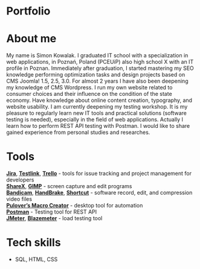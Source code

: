 # Portfolio

# About me

My name is Simon Kowalak. I graduated IT school with a specialization in web applications, in Poznań, Poland (PCEUiP) also high school X with an IT profile in Poznan. Immediately after graduation, I started mastering my SEO knowledge performing optimization tasks and design projects based on CMS Joomla! 1.5, 2.5, 3.0. For almost 2 years I have also been deepening my knowledge of CMS Wordpress. I run my own website related to consumer choices and their influence on the condition of the state economy. Have knowledge about online content creation, typography, and website usability. I am currently deepening my testing workshop. It is my pleasure to regularly learn new IT tools and practical solutions (software testing is needed), especially in the field of web applications. Actually I learn how to perform REST API testing with Postman. I would like to share gained experience from personal studies and researches.

# Tools

**[Jira](https://www.atlassian.com/software/jira)**, **[Testlink](https://testlink.org/)**, **[Trello](https://trello.com/)** - tools for issue tracking and project management for developers<br>
**[ShareX](https://getsharex.com/)**, **[GIMP](https://www.gimp.org/)** - screen capture and edit programs<br> 
**[Bandicam](https://www.bandicam.com/pl/)**, **[HandBrake](https://handbrake.fr/)**, **[Shortcut](https://shotcut.org/)** - software record, edit, and compression video files   
**[Pulover’s Macro Creator](https://www.macrocreator.com)** - desktop tool for automation<br>
**[Postman](https://www.postman.com/)** - Testing tool for REST API<br>
**[JMeter](https://jmeter.apache.org/download_jmeter.cgi)**, **[Blazemeter](https://www.blazemeter.com/)** - load testing tool

# Tech skills

* SQL, HTML, CSS 

